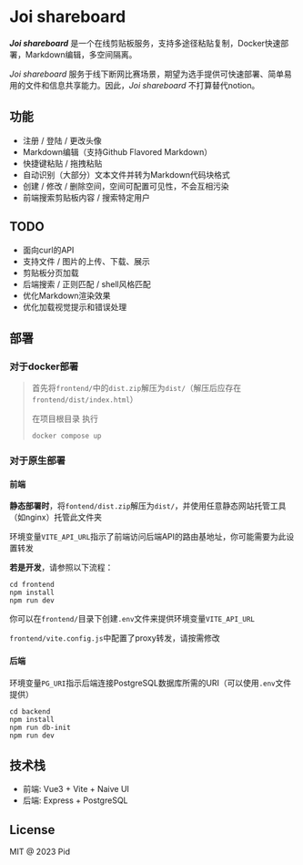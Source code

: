 # Joi shareboard

***Joi shareboard*** 是一个在线剪贴板服务，支持多途径粘贴复制，Docker快速部署，Markdown编辑，多空间隔离。

*Joi shareboard* 服务于线下断网比赛场景，期望为选手提供可快速部署、简单易用的文件和信息共享能力。因此，*Joi shareboard* 不打算替代notion。

## 功能
- 注册 / 登陆 / 更改头像
- Markdown编辑（支持Github Flavored Markdown）
- 快捷键粘贴 / 拖拽粘贴
- 自动识别（大部分）文本文件并转为Markdown代码块格式
- 创建 / 修改 / 删除空间，空间可配置可见性，不会互相污染
- 前端搜索剪贴板内容 / 搜索特定用户

## TODO
- 面向curl的API
- 支持文件 / 图片的上传、下载、展示
- 剪贴板分页加载
- 后端搜索 / 正则匹配 / shell风格匹配
- 优化Markdown渲染效果
- 优化加载视觉提示和错误处理

## 部署

### 对于docker部署

> 首先将`frontend/`中的`dist.zip`解压为`dist/`（解压后应存在`frontend/dist/index.html`）
> 
> 在项目根目录 执行
> ```
> docker compose up
> ```

### 对于原生部署

#### 前端

**静态部署时**，将`fontend/dist.zip`解压为`dist/`，并使用任意静态网站托管工具（如nginx）托管此文件夹

环境变量`VITE_API_URL`指示了前端访问后端API的路由基地址，你可能需要为此设置转发

**若是开发**，请参照以下流程：
```
cd frontend
npm install
npm run dev
```
你可以在`frontend/`目录下创建`.env`文件来提供环境变量`VITE_API_URL`

`frontend/vite.config.js`中配置了proxy转发，请按需修改


#### 后端

环境变量`PG_URI`指示后端连接PostgreSQL数据库所需的URI（可以使用`.env`文件提供）
```
cd backend
npm install 
npm run db-init
npm run dev
```


## 技术栈
- 前端: Vue3 + Vite + Naive UI
- 后端: Express + PostgreSQL

## License
MIT @ 2023 Pid